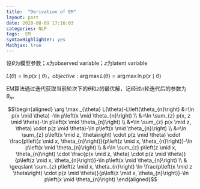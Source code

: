 ```yaml
---
title:  "Derivation of EM"
layout: post
date: 2020-08-09 17:16:03
categories: NLP
tags:  EM
syntaxHighlighter: yes
Mathjax: true
---
```


设$\theta$为模型参数；$x$为observed variable；$z$为latent variable

$L(\theta)= \ln p(x\mid \theta)$，$objective: \arg \max L(\theta)=\arg \max \ln p(x\mid\theta)$

EM算法通过迭代获取当前轮次下的$\theta$和$z$的最优解，记经过$n$轮迭代后的参数为$\theta_n$。



$$\begin{aligned} \arg \max _{\theta} L(\theta)-L\left(\theta_{n}\right) &=\ln p(x \mid \theta) -\ln p\left(x \mid \theta_{n}\right) \\ &=\ln \sum_{z} p(x, z \mid \theta)-\ln p\left(x \mid \theta_{n}\right) \\ &=\ln \sum_{z} p(x \mid z, \theta) \cdot p(z \mid \theta)-\ln p\left(x \mid \theta_{n}\right) \\ &=\ln \sum_{z} p\left(x \mid z, \theta\right) \cdot p(z \mid \theta) \cdot \frac{p\left(z \mid x, \theta_{n}\right)}{p\left(z \mid x, \theta_{n}\right)}-\ln p\left(x \mid \theta_{n}\right) \\ &=\ln \sum_{z} p\left(z \mid x, \theta_{n}\right) \cdot \frac{p(x \mid z, \theta) \cdot p(z \mid \theta)}{p\left(z \mid x, \theta_{n}\right)}-\ln p\left(x \mid \theta_{n}\right) \\ & \geqslant \sum_{z} p\left(z \mid x, \theta_{n}\right) \ln \frac{p\left(x \mid z \theta\right) \cdot p(z \mid \theta)}{p\left(z \mid x, \theta_{n}\right)}-\ln p\left(x \mid \theta_{n}\right) \end{aligned}$$